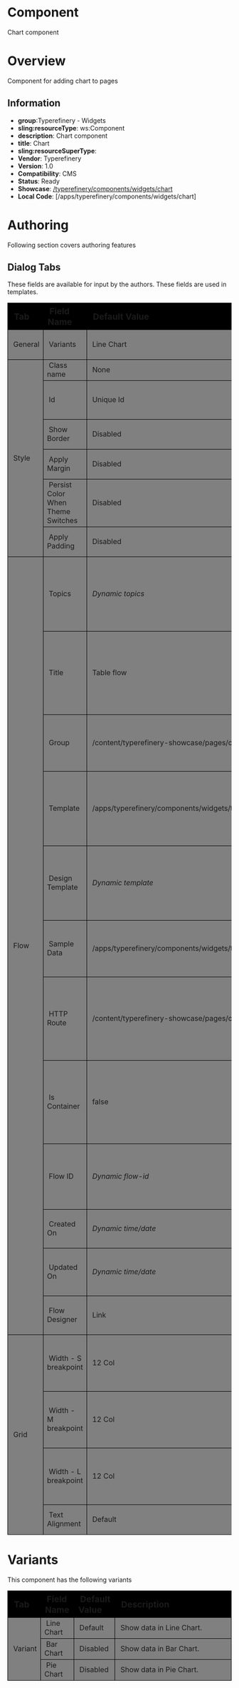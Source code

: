 # Component

Chart component

# Overview

Component for adding chart to pages

## Information

- **group**:Typerefinery - Widgets
- **sling:resourceType**: ws:Component
- **description**: Chart component
- **title**: Chart
- **sling:resourceSuperType**:
- **Vendor**: Typerefinery
- **Version**: 1.0
- **Compatibility**: CMS
- **Status**: Ready
- **Showcase**: [/typerefinery/components/widgets/chart](http://localhost:8113/apps/websight/index.html/content/typerefinery-showcase/pages/components/widgets/chart::editor)
- **Local Code**: [/apps/typerefinery/components/widgets/chart]

# Authoring

Following section covers authoring features

## Dialog Tabs

These fields are available for input by the authors. These fields are used in templates.

<table style="border-spacing: 1px;border-collapse: separate;width: 100.0%;text-align: left;background-color: black; text-indent: 4px;">
    <thead style="font-size: larger;">
        <tr>
            <th style="width: 8%;">Tab</th>
            <th style="width: 8%;">Field Name</th>
            <th style="width: 8%;">Default Value</th>
            <th>Description</th>
        </tr>
    </thead>
    <tbody style="background-color: gray;">
        <tr>
            <td rowspan="1"> General</td>
            <td>Variants</td>
            <td>Line Chart</td>
            <td>You can select differnt chart variants.</td>
        </tr>
        <tr>
            <td rowspan="6"> Style</td>
            <td>Class name</td>
            <td>None</td>
            <td>Add custom style classes.</td>
        </tr>
        <tr>
            <td>Id</td>
            <td>Unique Id</td>
            <td>Each component has it own unique Id.</td>
        </tr>
                <tr>
            <td>Show Border</td>
            <td>Disabled</td>
            <td>Enable to use border properties.</td>
        </tr>
                <tr>
            <td>Apply Margin</td>
            <td>Disabled</td>
            <td>Enable to use Margin properties.</td>
        </tr>
                <tr>
            <td>Persist Color When Theme Switches</td>
            <td>Disabled</td>
            <td>Enable to presist color while switching theme.</td>
        </tr>
                <tr>
            <td>Apply Padding</td>
            <td>Disabled</td>
            <td>Enable to use Padding properties.</td>
        </tr>
         <tr>
            <td rowspan="12">Flow</td>
            <td>Topics</td>
            <td><em>Dynamic topics</em></td>
            <td>The topic set for this flow is used for sending and receiving messages to and from the flow.</td>
        </tr>
         <tr>
            <td>Title</td>
            <td>Table flow</td>
            <td>The title to be used for this flow should be updated in this component to change the title of the flow in Flow Designer</td>
        </tr>
        <tr>
            <td>Group</td>
            <td>/content/typerefinery-showcase/pages/components/widgets/table</td>
            <td>This is the group that the flow belongs to, its used to group relevant flows.</td>
        </tr>
        <tr>
            <td>Template</td>
            <td>/apps/typerefinery/components/widgets/table/templates/table.json</td>
            <td>This is the template that the flow is based on, its used to create new flows from a template.</td>
        </tr>
        <tr>
            <td>Design Template</td>
            <td><em>Dynamic template</em></td>
            <td>This is the design template that the flow is based on, its used to update the design of the flow.</td>
        </tr>
        <tr>
            <td>Sample Data</td>
            <td>/apps/typerefinery/components/widgets/table/templates/flowsample.json</td>
            <td>This is the sample data that is added to the flow to help to get started.</td>
        </tr>
        <tr>
            <td>HTTP Route</td>
            <td>/content/typerefinery-showcase/pages/components/widgets/table/*</td>
            <td>This is the HTTP route for REST API for this flow, where applicable, not used in all flow enabled components.</td>
        </tr>
        <tr>
            <td>Is Container</td>
            <td>false</td>
            <td>This is a flag to indicate if the flow is a container flow, where applicable, not used in all flow enabled components.</td>
        </tr>
        <tr>
            <td>Flow ID</td>
            <td><em>Dynamic flow-id</em></td>
            <td>This is the flow stream ID for this flow, this is used to identify the flow in the flow stream.</td>
        </tr>
        <tr>
            <td>Created On</td>
            <td><em>Dynamic time/date</em></td>
            <td>This is the date and time that the flow was created.</td>
        </tr>
        <tr>
            <td>Updated On</td>
            <td><em>Dynamic time/date</em></td>
            <td>This is the date and time that the flow was last updated.</td>
        </tr>
         <tr>
            <td>Flow Designer</td>
            <td>Link</td>
            <td>This is the URL to edit the flow in Flow Designer.</td>
        </tr>
         <tr>
            <td rowspan="4"> Grid</td>
            <td>Width - S breakpoint</td>
            <td>12 Col</td>
            <td>S - Large Screen Break Points will be applicable to screens larger than 576px.</td>
        </tr>
        <tr>
            <td>Width - M breakpoint</td>
            <td>12 Col</td>
            <td>M - Large Screen Break Points will be applicable to screens larger than 768px.</td>
        </tr>
        <tr>
            <td>Width - L breakpoint</td>
            <td>12 Col</td>
            <td>L - Large Screen Break Points will be applicable to screens larger than 992px.</td>
        </tr>
        <tr>
            <td>Text Alignment</td>
            <td>Default</td>
            <td>Contains alignment of the text.</td>
        </tr>

</table>

# Variants

This component has the following variants

<table style="border-spacing: 1px;border-collapse: separate;width: 100.0%;text-align: left;background-color: black; text-indent: 4px;">
    <thead style="font-size: larger;">
      <tr>
            <th style="width: 8%;">Tab</th>
            <th style="width: 8%;">Field Name</th>
            <th style="width: 8%;">Default Value</th>
            <th>Description</th>
        </tr>
        </thead>
        <tbody style="background-color: Gray;">
          <tr>
          <td rowspan="3">Variant</td>
            <td>Line Chart</td>
            <td>Default</td>
            <td>Show data in Line Chart.</td>
        </tr>
          <tr>
            <td>Bar Chart</td>
            <td>Disabled</td>
            <td>Show data in Bar Chart.</td>
        </tr>
          <tr>
            <td>Pie Chart</td>
            <td>Disabled</td>
            <td>Show data in Pie Chart.</td>
        </tr>
      </tbody>
    </table>
